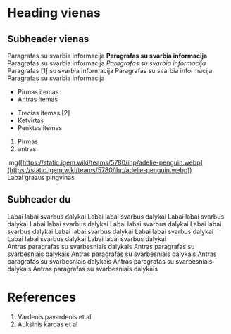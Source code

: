 # **Heading vienas**

## Subheader vienas

Paragrafas su svarbia informacija **Paragrafas su svarbia informacija** Paragrafas su svarbia informacija *Paragrafas su svarbia informacija* Paragrafas \[1\] su svarbia informacija Paragrafas su svarbia informacija Paragrafas su svarbia informacija

* Pirmas itemas  
* Antras itemas

- Trecias itemas \[2\]  
- Ketvirtas  
- Penktas itemas  
    
1. Pirmas   
2. antras

img([https://static.igem.wiki/teams/5780/ihp/adelie-penguin.webp](https://static.igem.wiki/teams/5780/ihp/adelie-penguin.webp))  
Labai grazus pingvinas

## Subheader du

Labai labai svarbus dalykai Labai labai svarbus dalykai Labai labai svarbus dalykai Labai labai svarbus dalykai Labai labai svarbus dalykai Labai labai svarbus dalykai Labai labai svarbus dalykai Labai labai svarbus dalykai Labai labai svarbus dalykai Labai labai svarbus dalykai  
Antras paragrafas su svarbesniais dalykais Antras paragrafas su svarbesniais dalykais  Antras paragrafas su svarbesniais dalykais  Antras paragrafas su svarbesniais dalykais  Antras paragrafas su svarbesniais dalykais  Antras paragrafas su svarbesniais dalykais 

# **References**

1. Vardenis pavardenis et al  
2. Auksinis kardas et al